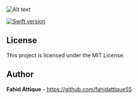 ![Alt text](http://i.imgur.com/a1huavH.gif "FAPaginationLayout-Logo")


[![Swift version](https://img.shields.io/badge/swift-3.0-orange.svg?style=flat.svg)](https://img.shields.io/badge/swift-3.0-orange.svg?style=flat.svg)




## License

This project is licensed under the  MIT License. 

## Author

**Fahid Attique** - https://github.com/fahidattique55
